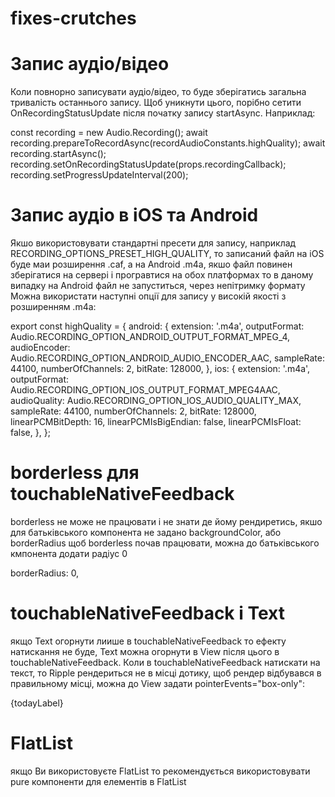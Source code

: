 # fixes-crutches


# Запис аудіо/відео
Коли повнорно записувати аудіо/відео, то буде зберігатись загальна тривалість останнього запису.
Щоб уникнути цього, порібно сетити OnRecordingStatusUpdate після початку запису startAsync.
Наприклад:

const recording = new Audio.Recording();
await recording.prepareToRecordAsync(recordAudioConstants.highQuality);
await recording.startAsync();
recording.setOnRecordingStatusUpdate(props.recordingCallback);
recording.setProgressUpdateInterval(200);


# Запис аудіо в iOS та Android
Якшо використовувати стандартні пресети для запису, наприклад RECORDING_OPTIONS_PRESET_HIGH_QUALITY,
то записаний файл на iOS буде маи розширення .caf, а на Android .m4a, якшо файл повинен зберігатися на сервері
і програвтися на обох платформах то в даному випадку на Android файл не запуститься, через непітримку формату
Можна використати наступні опції для запису у високій якості з розширенням .m4a:

export const highQuality = {
  android: {
    extension: '.m4a',
    outputFormat: Audio.RECORDING_OPTION_ANDROID_OUTPUT_FORMAT_MPEG_4,
    audioEncoder: Audio.RECORDING_OPTION_ANDROID_AUDIO_ENCODER_AAC,
    sampleRate: 44100,
    numberOfChannels: 2,
    bitRate: 128000,
  },
  ios: {
    extension: '.m4a',
    outputFormat: Audio.RECORDING_OPTION_IOS_OUTPUT_FORMAT_MPEG4AAC,
    audioQuality: Audio.RECORDING_OPTION_IOS_AUDIO_QUALITY_MAX,
    sampleRate: 44100,
    numberOfChannels: 2,
    bitRate: 128000,
    linearPCMBitDepth: 16,
    linearPCMIsBigEndian: false,
    linearPCMIsFloat: false,
  },
};

# borderless для touchableNativeFeedback
borderless не може не працювати і не знати де йому рендиретись, якшо для батьківського компонента
не задано backgroundColor, або borderRadius
щоб borderless почав працювати, можна до батьківського кмпонента додати радіус 0

borderRadius: 0,

# touchableNativeFeedback і Text
якщо Text огорнути лиише в touchableNativeFeedback то ефекту натискання не буде,
Text можна огорнути в View після цього в touchableNativeFeedback.
Коли в touchableNativeFeedback натискати на текст, то Ripple рендериться не в місці дотику,
щоб рендер відбувався в правильному місці, можна до View задати pointerEvents="box-only":

<View pointerEvents="box-only">
  <Text style={s.todayButton}> {todayLabel} </Text>
</View>

# FlatList
якщо Ви використовуєте FlatList то рекомендується використовувати pure компоненти для елементів в FlatList
